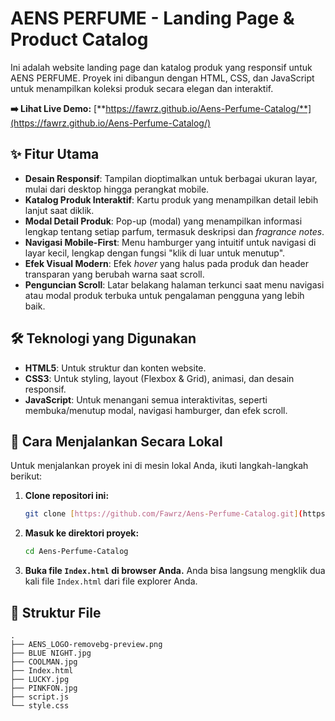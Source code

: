 # AENS PERFUME - Landing Page & Product Catalog

Ini adalah website landing page dan katalog produk yang responsif untuk AENS PERFUME. Proyek ini dibangun dengan HTML, CSS, dan JavaScript untuk menampilkan koleksi produk secara elegan dan interaktif.

**➡️ Lihat Live Demo:** [**https://fawrz.github.io/Aens-Perfume-Catalog/**](https://fawrz.github.io/Aens-Perfume-Catalog/)

## ✨ Fitur Utama

-   **Desain Responsif**: Tampilan dioptimalkan untuk berbagai ukuran layar, mulai dari desktop hingga perangkat mobile.
-   **Katalog Produk Interaktif**: Kartu produk yang menampilkan detail lebih lanjut saat diklik.
-   **Modal Detail Produk**: Pop-up (modal) yang menampilkan informasi lengkap tentang setiap parfum, termasuk deskripsi dan *fragrance notes*.
-   **Navigasi Mobile-First**: Menu hamburger yang intuitif untuk navigasi di layar kecil, lengkap dengan fungsi "klik di luar untuk menutup".
-   **Efek Visual Modern**: Efek *hover* yang halus pada produk dan header transparan yang berubah warna saat scroll.
-   **Penguncian Scroll**: Latar belakang halaman terkunci saat menu navigasi atau modal produk terbuka untuk pengalaman pengguna yang lebih baik.

## 🛠️ Teknologi yang Digunakan

-   **HTML5**: Untuk struktur dan konten website.
-   **CSS3**: Untuk styling, layout (Flexbox & Grid), animasi, dan desain responsif.
-   **JavaScript**: Untuk menangani semua interaktivitas, seperti membuka/menutup modal, navigasi hamburger, dan efek scroll.

## 🚀 Cara Menjalankan Secara Lokal

Untuk menjalankan proyek ini di mesin lokal Anda, ikuti langkah-langkah berikut:

1.  **Clone repositori ini:**
    ```bash
    git clone [https://github.com/Fawrz/Aens-Perfume-Catalog.git](https://github.com/Fawrz/Aens-Perfume-Catalog.git)
    ```

2.  **Masuk ke direktori proyek:**
    ```bash
    cd Aens-Perfume-Catalog
    ```

3.  **Buka file `Index.html` di browser Anda.**
    Anda bisa langsung mengklik dua kali file `Index.html` dari file explorer Anda.

## 📂 Struktur File

```
.
├── AENS_LOGO-removebg-preview.png
├── BLUE NIGHT.jpg
├── COOLMAN.jpg
├── Index.html
├── LUCKY.jpg
├── PINKFON.jpg
├── script.js
└── style.css
```
